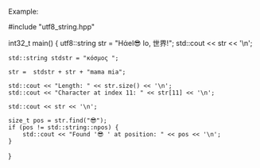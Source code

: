 Example: 

#include "utf8_string.hpp"

int32_t main() {
    utf8::string str = "Hάel😎 lo, 世界!"; 
    std::cout << str << '\n';
    
    std::string stdstr = "κόσμος ";
    
    str =  stdstr + str + "mama mia";
    
    std::cout << "Length: " << str.size() << '\n';
    std::cout << "Character at index 11: " << str[11] << '\n';

    std::cout << str << '\n';

    size_t pos = str.find("😎");
    if (pos != std::string::npos) {
        std::cout << "Found '😎 ' at position: " << pos << '\n';
    }

}

